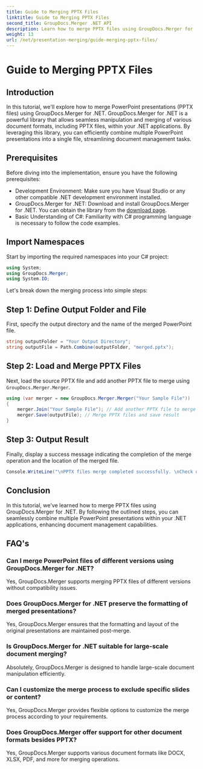 ```yaml
---
title: Guide to Merging PPTX Files
linktitle: Guide to Merging PPTX Files
second_title: GroupDocs.Merger .NET API
description: Learn how to merge PPTX files using GroupDocs.Merger for .NET. Streamline document management with this powerful .NET library.
weight: 13
url: /net/presentation-merging/guide-merging-pptx-files/
---
```


# Guide to Merging PPTX Files

## Introduction
In this tutorial, we'll explore how to merge PowerPoint presentations (PPTX files) using GroupDocs.Merger for .NET. GroupDocs.Merger for .NET is a powerful library that allows seamless manipulation and merging of various document formats, including PPTX files, within your .NET applications. By leveraging this library, you can efficiently combine multiple PowerPoint presentations into a single file, streamlining document management tasks.
## Prerequisites
Before diving into the implementation, ensure you have the following prerequisites:
- Development Environment: Make sure you have Visual Studio or any other compatible .NET development environment installed.
- GroupDocs.Merger for .NET: Download and install GroupDocs.Merger for .NET. You can obtain the library from the [download page](https://releases.groupdocs.com/merger/net/).
- Basic Understanding of C#: Familiarity with C# programming language is necessary to follow the code examples.

## Import Namespaces
Start by importing the required namespaces into your C# project:
```csharp
using System; 
using GroupDocs.Merger;
using System.IO;
```

Let's break down the merging process into simple steps:
## Step 1: Define Output Folder and File
First, specify the output directory and the name of the merged PowerPoint file.
```csharp
string outputFolder = "Your Output Directory";
string outputFile = Path.Combine(outputFolder, "merged.pptx");
```
## Step 2: Load and Merge PPTX Files
Next, load the source PPTX file and add another PPTX file to merge using `GroupDocs.Merger.Merger`.
```csharp
using (var merger = new GroupDocs.Merger.Merger("Your Sample File"))
{
    merger.Join("Your Sample File"); // Add another PPTX file to merge
    merger.Save(outputFile); // Merge PPTX files and save result
}
```
## Step 3: Output Result
Finally, display a success message indicating the completion of the merge operation and the location of the merged file.
```csharp
Console.WriteLine("\nPPTX files merge completed successfully. \nCheck output in {0}", outputFolder);
```

## Conclusion
In this tutorial, we've learned how to merge PPTX files using GroupDocs.Merger for .NET. By following the outlined steps, you can seamlessly combine multiple PowerPoint presentations within your .NET applications, enhancing document management capabilities.

## FAQ's
### Can I merge PowerPoint files of different versions using GroupDocs.Merger for .NET?
Yes, GroupDocs.Merger supports merging PPTX files of different versions without compatibility issues.
### Does GroupDocs.Merger for .NET preserve the formatting of merged presentations?
Yes, GroupDocs.Merger ensures that the formatting and layout of the original presentations are maintained post-merge.
### Is GroupDocs.Merger for .NET suitable for large-scale document merging?
Absolutely, GroupDocs.Merger is designed to handle large-scale document manipulation efficiently.
### Can I customize the merge process to exclude specific slides or content?
Yes, GroupDocs.Merger provides flexible options to customize the merge process according to your requirements.
### Does GroupDocs.Merger offer support for other document formats besides PPTX?
Yes, GroupDocs.Merger supports various document formats like DOCX, XLSX, PDF, and more for merging operations.
